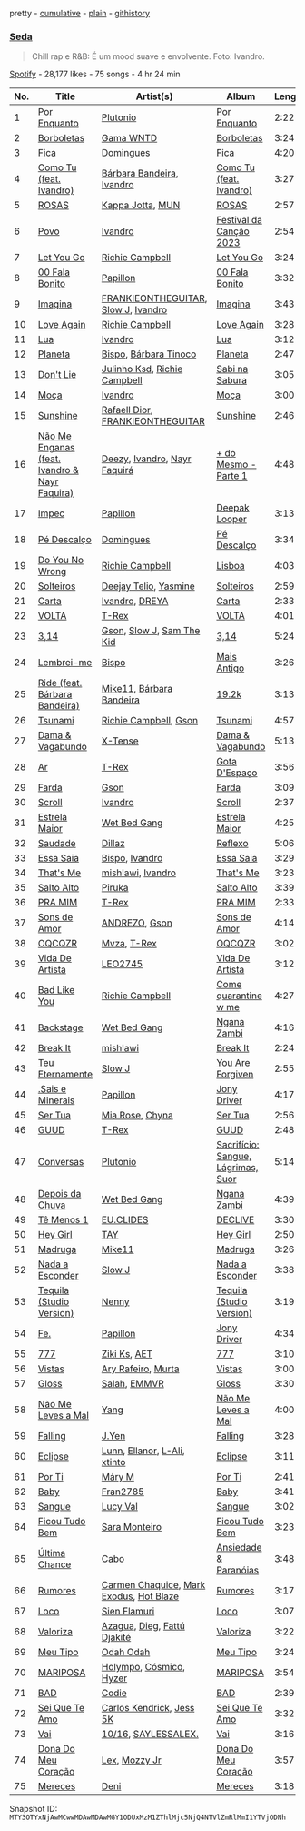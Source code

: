 pretty - [cumulative](/playlists/cumulative/37i9dQZF1DXcLnINu2mUk0.md) - [plain](/playlists/plain/37i9dQZF1DXcLnINu2mUk0) - [githistory](https://github.githistory.xyz/mackorone/spotify-playlist-archive/blob/main/playlists/plain/37i9dQZF1DXcLnINu2mUk0)

### [Seda](https://open.spotify.com/playlist/37i9dQZF1DXcLnINu2mUk0)

> Chill rap e R&B: É um mood suave e envolvente\. Foto: Ivandro.

[Spotify](https://open.spotify.com/user/spotify) - 28,177 likes - 75 songs - 4 hr 24 min

| No. | Title | Artist(s) | Album | Length |
|---|---|---|---|---|
| 1 | [Por Enquanto](https://open.spotify.com/track/5fjD0vHh9XRL6b657FWe9C) | [Plutonio](https://open.spotify.com/artist/39HJXjH5hKcCzaU0g6mv8G) | [Por Enquanto](https://open.spotify.com/album/1uFTodamqWqlk5KwYkqy0n) | 2:22 |
| 2 | [Borboletas](https://open.spotify.com/track/1h1JMmAzXR6lWJ7KnJQkU7) | [Gama WNTD](https://open.spotify.com/artist/0T49oz78JYl4FkVJPGlJiD) | [Borboletas](https://open.spotify.com/album/1i51I1eMbdhkaH8AShzWjh) | 3:24 |
| 3 | [Fica](https://open.spotify.com/track/5x2NQmYWyqExdyyXjNIWh3) | [Domingues](https://open.spotify.com/artist/7BcPoZhXI08icbiq1mpxFx) | [Fica](https://open.spotify.com/album/1pOpD6cFStho3wbAcx6Npr) | 4:20 |
| 4 | [Como Tu \(feat\. Ivandro\)](https://open.spotify.com/track/5BGdBH8MsaHCgfr4TMpRin) | [Bárbara Bandeira](https://open.spotify.com/artist/4zhMand4AowXuUz4VpGiTJ), [Ivandro](https://open.spotify.com/artist/1pPbDeOdNUcLq32HTTLbZm) | [Como Tu \(feat\. Ivandro\)](https://open.spotify.com/album/5iySTzq8nLllHzdYOFM59p) | 3:27 |
| 5 | [ROSAS](https://open.spotify.com/track/0elz4WC9ZtAOzqP4fgt8T5) | [Kappa Jotta](https://open.spotify.com/artist/2MREhFiavCOZXs0thPLuWu), [MUN](https://open.spotify.com/artist/0XWmIDUMxka9p2aayQ9MOr) | [ROSAS](https://open.spotify.com/album/2R7iGYEwaSDTW68ucY9W4E) | 2:57 |
| 6 | [Povo](https://open.spotify.com/track/1QuMSpSKb8TddULszTHRDH) | [Ivandro](https://open.spotify.com/artist/1pPbDeOdNUcLq32HTTLbZm) | [Festival da Canção 2023](https://open.spotify.com/album/57v1ACsenMa34vYqhuLl0d) | 2:54 |
| 7 | [Let You Go](https://open.spotify.com/track/2Z8pPatBfVlRqNlsnmMdhV) | [Richie Campbell](https://open.spotify.com/artist/2swvbEAfN70ZFcQB4Y7MaS) | [Let You Go](https://open.spotify.com/album/75YlSkZGyWUGB1BzPd9Egz) | 3:24 |
| 8 | [00 Fala Bonito](https://open.spotify.com/track/3ZJC7xO1GdWF5rj8VqXU2C) | [Papillon](https://open.spotify.com/artist/0Mum6waR8P9WICLVTpSi1d) | [00 Fala Bonito](https://open.spotify.com/album/0y2uZwLfbyL1FCwjmMb5Iv) | 3:32 |
| 9 | [Imagina](https://open.spotify.com/track/2dWbucCC3cVXQWi6JaL7js) | [FRANKIEONTHEGUITAR](https://open.spotify.com/artist/4p2ytjUztJseG5ujVkv5Po), [Slow J](https://open.spotify.com/artist/7crp1tZcefnjT5RuL6WZQ0), [Ivandro](https://open.spotify.com/artist/1pPbDeOdNUcLq32HTTLbZm) | [Imagina](https://open.spotify.com/album/2C1S5oONnsIYEgvaNf1KWh) | 3:43 |
| 10 | [Love Again](https://open.spotify.com/track/677ebW5G4BLaqX5Ue3itGv) | [Richie Campbell](https://open.spotify.com/artist/2swvbEAfN70ZFcQB4Y7MaS) | [Love Again](https://open.spotify.com/album/150SzhajOXePuIre6fdyMQ) | 3:28 |
| 11 | [Lua](https://open.spotify.com/track/7BELSQR2lAJLELaKvVkct3) | [Ivandro](https://open.spotify.com/artist/1pPbDeOdNUcLq32HTTLbZm) | [Lua](https://open.spotify.com/album/7tMIxE9bA5hgemL5tUzvI1) | 3:12 |
| 12 | [Planeta](https://open.spotify.com/track/0r1WiGIHk8ys95AvbqCbwW) | [Bispo](https://open.spotify.com/artist/3LZCMaZWwvhYyQeEfWgVdY), [Bárbara Tinoco](https://open.spotify.com/artist/10okQWuBo3LEA8HSZ1VUMT) | [Planeta](https://open.spotify.com/album/68WbQweOEDySKYhftpKfcE) | 2:47 |
| 13 | [Don't Lie](https://open.spotify.com/track/3wvEiKmoYB2JUkgSN1xlJI) | [Julinho Ksd](https://open.spotify.com/artist/7kR1Yw4RqYhhDD3a8QRyG6), [Richie Campbell](https://open.spotify.com/artist/2swvbEAfN70ZFcQB4Y7MaS) | [Sabi na Sabura](https://open.spotify.com/album/3Pce78X39Cqw3TCdaUEEfj) | 3:05 |
| 14 | [Moça](https://open.spotify.com/track/57rx7d5tagl2wOWzj3eWJc) | [Ivandro](https://open.spotify.com/artist/1pPbDeOdNUcLq32HTTLbZm) | [Moça](https://open.spotify.com/album/4FLzhhnUwKwZHLGSTaX4vz) | 3:00 |
| 15 | [Sunshine](https://open.spotify.com/track/2dgunBZKBMIqIlDrh2J6BQ) | [Rafaell Dior](https://open.spotify.com/artist/4G8d2H1R7P1rlGptL7Uzla), [FRANKIEONTHEGUITAR](https://open.spotify.com/artist/4p2ytjUztJseG5ujVkv5Po) | [Sunshine](https://open.spotify.com/album/07yJAIW3r5qw7vLj7iIAIl) | 2:46 |
| 16 | [Não Me Enganas \(feat\. Ivandro & Nayr Faquira\)](https://open.spotify.com/track/6ghsknvRAMqCFmGlSfC7Tv) | [Deezy](https://open.spotify.com/artist/6EoXtJUmzYqNzkMVH1o5gN), [Ivandro](https://open.spotify.com/artist/1pPbDeOdNUcLq32HTTLbZm), [Nayr Faquirá](https://open.spotify.com/artist/04UMTpKorelINdwYKsM9Tb) | [+ do Mesmo \- Parte 1](https://open.spotify.com/album/7DDasmVvLny9kVzO8AV3bD) | 4:48 |
| 17 | [Impec](https://open.spotify.com/track/37M00uZSz6smSxZ7pHchuh) | [Papillon](https://open.spotify.com/artist/0Mum6waR8P9WICLVTpSi1d) | [Deepak Looper](https://open.spotify.com/album/6fmSivCeFMAVtMGA2GRMZf) | 3:13 |
| 18 | [Pé Descalço](https://open.spotify.com/track/0KCfDsOY1k1gA1JxzJZotI) | [Domingues](https://open.spotify.com/artist/7BcPoZhXI08icbiq1mpxFx) | [Pé Descalço](https://open.spotify.com/album/6NvtgRhxTLAiikcTrTKt1d) | 3:34 |
| 19 | [Do You No Wrong](https://open.spotify.com/track/6FInCuMbSlhdlkiFv36KUi) | [Richie Campbell](https://open.spotify.com/artist/2swvbEAfN70ZFcQB4Y7MaS) | [Lisboa](https://open.spotify.com/album/4fg5poNVFhqlldfPzrPrMh) | 4:03 |
| 20 | [Solteiros](https://open.spotify.com/track/2e3OSiCXg1AcLFQ3HuiW42) | [Deejay Telio](https://open.spotify.com/artist/7BWNRZyZ9mhgp5t0m7Ny0n), [Yasmine](https://open.spotify.com/artist/1E1m4bwOYgSMH4Q8o7DJYr) | [Solteiros](https://open.spotify.com/album/1oh19k6mxh4bSGkEKE91md) | 2:59 |
| 21 | [Carta](https://open.spotify.com/track/3wkkrO3yKnqbC8XePMGMXD) | [Ivandro](https://open.spotify.com/artist/1pPbDeOdNUcLq32HTTLbZm), [DREYA](https://open.spotify.com/artist/34waUKLMZKUmfyRpWf4D38) | [Carta](https://open.spotify.com/album/5ianhNvoxI4UlVnCT7Hyav) | 2:33 |
| 22 | [VOLTA](https://open.spotify.com/track/275Brpw83x3q0mBa9MpCx3) | [T\-Rex](https://open.spotify.com/artist/6QHREBOQktWsYBfrxW93rk) | [VOLTA](https://open.spotify.com/album/4jFOf5EaLGkF9xGR3ALE6J) | 4:01 |
| 23 | [3,14](https://open.spotify.com/track/1OjAoIz5Gl36rzm9RKEQeG) | [Gson](https://open.spotify.com/artist/6XjHGcba7ZbaZ6nYtwhaCj), [Slow J](https://open.spotify.com/artist/7crp1tZcefnjT5RuL6WZQ0), [Sam The Kid](https://open.spotify.com/artist/3NEQ5t2FprBMLmDAP0EPcE) | [3,14](https://open.spotify.com/album/6G62obmFgI2yyK36htUzOe) | 5:24 |
| 24 | [Lembrei\-me](https://open.spotify.com/track/5hF6VYE61LV6Jr6dy86CvI) | [Bispo](https://open.spotify.com/artist/3LZCMaZWwvhYyQeEfWgVdY) | [Mais Antigo](https://open.spotify.com/album/6jv4CzMCPVJqt0DTlAiJw3) | 3:26 |
| 25 | [Ride \(feat\. Bárbara Bandeira\)](https://open.spotify.com/track/0GNgrdn3uuVzssBxJzdpcF) | [Mike11](https://open.spotify.com/artist/0aMc96Z4utxfPMgOETIL3x), [Bárbara Bandeira](https://open.spotify.com/artist/4zhMand4AowXuUz4VpGiTJ) | [19.2k](https://open.spotify.com/album/4R91ZYsYt4fDohOjgHzM2K) | 3:13 |
| 26 | [Tsunami](https://open.spotify.com/track/5TqGewrmzgeb21FYQC7mJZ) | [Richie Campbell](https://open.spotify.com/artist/2swvbEAfN70ZFcQB4Y7MaS), [Gson](https://open.spotify.com/artist/6XjHGcba7ZbaZ6nYtwhaCj) | [Tsunami](https://open.spotify.com/album/27Gt5wAgEVjatU36I1ogDf) | 4:57 |
| 27 | [Dama & Vagabundo](https://open.spotify.com/track/2u1LLm7B1yUggZfMyaZjk9) | [X\-Tense](https://open.spotify.com/artist/7JajP35zM35gnAvTZbwxDF) | [Dama & Vagabundo](https://open.spotify.com/album/4BKUmz50VANU1McCxFG9oM) | 5:13 |
| 28 | [Ar](https://open.spotify.com/track/3BRAklqTTbHBBAPmLQFrsn) | [T\-Rex](https://open.spotify.com/artist/6QHREBOQktWsYBfrxW93rk) | [Gota D'Espaço](https://open.spotify.com/album/5gBDraKQzQb4A7rEjzACEJ) | 3:56 |
| 29 | [Farda](https://open.spotify.com/track/6YvBWNtX8L8VBxahAqo954) | [Gson](https://open.spotify.com/artist/6XjHGcba7ZbaZ6nYtwhaCj) | [Farda](https://open.spotify.com/album/5YSetVW0KplBGeI1uLQPFs) | 3:09 |
| 30 | [Scroll](https://open.spotify.com/track/4unvkr5iuzbmEEWJRPY1L2) | [Ivandro](https://open.spotify.com/artist/1pPbDeOdNUcLq32HTTLbZm) | [Scroll](https://open.spotify.com/album/6lk3zTjEETJD9jzXzn5rWJ) | 2:37 |
| 31 | [Estrela Maior](https://open.spotify.com/track/1gT41VulD8jslM993Ah8hF) | [Wet Bed Gang](https://open.spotify.com/artist/5jfz7uWPwf03hdEewW8AI8) | [Estrela Maior](https://open.spotify.com/album/2am7Y7OsEJDh8SOU0w3mz0) | 4:25 |
| 32 | [Saudade](https://open.spotify.com/track/0dLrhO7oCMp0hQvXAUgbaC) | [Dillaz](https://open.spotify.com/artist/15p1isN7VcGsjeSq8s9YeP) | [Reflexo](https://open.spotify.com/album/7zr66qWybr1mAMSUVVosKU) | 5:06 |
| 33 | [Essa Saia](https://open.spotify.com/track/2OI0z4fQD8NQPfYf5v6a2E) | [Bispo](https://open.spotify.com/artist/3LZCMaZWwvhYyQeEfWgVdY), [Ivandro](https://open.spotify.com/artist/1pPbDeOdNUcLq32HTTLbZm) | [Essa Saia](https://open.spotify.com/album/47vPVhxPOVncM7tPBxFlFX) | 3:29 |
| 34 | [That's Me](https://open.spotify.com/track/1ktNayJwoiwQoWq7ffKMJf) | [mishlawi](https://open.spotify.com/artist/27zRRhF2K0ai7JQxgAOZMF), [Ivandro](https://open.spotify.com/artist/1pPbDeOdNUcLq32HTTLbZm) | [That's Me](https://open.spotify.com/album/3Pv2DAxh8Fql8dPafV4I7u) | 3:23 |
| 35 | [Salto Alto](https://open.spotify.com/track/3sIXzuNgN9HrC7amkEQWiP) | [Piruka](https://open.spotify.com/artist/5iZ6jMDkRa7RKLQplJuQUC) | [Salto Alto](https://open.spotify.com/album/0uatAqfa3VviB7GZuUXd6l) | 3:39 |
| 36 | [PRA MIM](https://open.spotify.com/track/1wxLvOhDguWTLAJN0HW87J) | [T\-Rex](https://open.spotify.com/artist/6QHREBOQktWsYBfrxW93rk) | [PRA MIM](https://open.spotify.com/album/4o64dSERjVp8ZJc12BYzJJ) | 2:33 |
| 37 | [Sons de Amor](https://open.spotify.com/track/44PSI3qwDKTTBa4TbqpjnL) | [ANDREZO](https://open.spotify.com/artist/4gHzU6X4vIGR06pt7mlX60), [Gson](https://open.spotify.com/artist/6XjHGcba7ZbaZ6nYtwhaCj) | [Sons de Amor](https://open.spotify.com/album/7sov1YBuhBoydHePYGr69s) | 4:14 |
| 38 | [OQCQZR](https://open.spotify.com/track/5y2ZiYQjzY0dpWPYctp72c) | [Mvza](https://open.spotify.com/artist/4XVI8cWzKF53dOj2QE0z2O), [T\-Rex](https://open.spotify.com/artist/6QHREBOQktWsYBfrxW93rk) | [OQCQZR](https://open.spotify.com/album/6MAMENT38JHlex9qNufnYI) | 3:02 |
| 39 | [Vida De Artista](https://open.spotify.com/track/4fTXCTg0AdAdqGaFfVs3FK) | [LEO2745](https://open.spotify.com/artist/1MBezd5OaoWoOTQVs16FOx) | [Vida De Artista](https://open.spotify.com/album/2sPnAz4lY0WTYlpJyDNOpk) | 3:12 |
| 40 | [Bad Like You](https://open.spotify.com/track/2Gle4hosXEnrkdTu2YMwsH) | [Richie Campbell](https://open.spotify.com/artist/2swvbEAfN70ZFcQB4Y7MaS) | [Come quarantine w me](https://open.spotify.com/album/4w38KrD6iNjnzUUEj8hfsi) | 4:27 |
| 41 | [Backstage](https://open.spotify.com/track/7eoputmT8ACWDmhVFuYFS8) | [Wet Bed Gang](https://open.spotify.com/artist/5jfz7uWPwf03hdEewW8AI8) | [Ngana Zambi](https://open.spotify.com/album/4ZgWBr16niSFDwCIiJ4iBk) | 4:16 |
| 42 | [Break It](https://open.spotify.com/track/05vnos9Hfj27gKeReNWDNF) | [mishlawi](https://open.spotify.com/artist/27zRRhF2K0ai7JQxgAOZMF) | [Break It](https://open.spotify.com/album/2VGFyPuCNtXM9Y87rVW8Kq) | 2:24 |
| 43 | [Teu Eternamente](https://open.spotify.com/track/4QvTKF2UL2L8EAyDkzXlKK) | [Slow J](https://open.spotify.com/artist/7crp1tZcefnjT5RuL6WZQ0) | [You Are Forgiven](https://open.spotify.com/album/2c6j8Ewk519kAxemoQ92mF) | 2:55 |
| 44 | [.Sais e Minerais](https://open.spotify.com/track/7AG0yXoN9odePnl0OJ2Mti) | [Papillon](https://open.spotify.com/artist/0Mum6waR8P9WICLVTpSi1d) | [Jony Driver](https://open.spotify.com/album/2OAFHEa5FwNi9r0i9gMeXM) | 4:17 |
| 45 | [Ser Tua](https://open.spotify.com/track/5FbRfLcCPfony92UnLd2vQ) | [Mia Rose](https://open.spotify.com/artist/6yzNtbywm70v7PTGZSKqU2), [Chyna](https://open.spotify.com/artist/3xytrTXgH7SQTEjMZewnWF) | [Ser Tua](https://open.spotify.com/album/3eC2nn5A7uEXKNKTcrspu6) | 2:56 |
| 46 | [GUUD](https://open.spotify.com/track/2Ug7Rcy1Cd9Z0y4RqGgPNk) | [T\-Rex](https://open.spotify.com/artist/6QHREBOQktWsYBfrxW93rk) | [GUUD](https://open.spotify.com/album/0sLx2K52GRknvH8AwYBsDI) | 2:48 |
| 47 | [Conversas](https://open.spotify.com/track/0xtWY0uOW8JWyiCDD2RmGB) | [Plutonio](https://open.spotify.com/artist/39HJXjH5hKcCzaU0g6mv8G) | [Sacrifício: Sangue, Lágrimas, Suor](https://open.spotify.com/album/0idaWuicDvUkpA6I3NOJDN) | 5:14 |
| 48 | [Depois da Chuva](https://open.spotify.com/track/1ScmnksyeYyEtdBlqZcozC) | [Wet Bed Gang](https://open.spotify.com/artist/5jfz7uWPwf03hdEewW8AI8) | [Ngana Zambi](https://open.spotify.com/album/4ZgWBr16niSFDwCIiJ4iBk) | 4:39 |
| 49 | [Tê Menos 1](https://open.spotify.com/track/4MxL2BaDBaSfrR5xStqWJJ) | [EU.CLIDES](https://open.spotify.com/artist/74CsbgI3oYJcNJM3ealhBY) | [DECLIVE](https://open.spotify.com/album/1AiOOV6EczEsl8zgpElSzT) | 3:30 |
| 50 | [Hey Girl](https://open.spotify.com/track/39HNWVLgg7VZky4oJjGzZK) | [TAY](https://open.spotify.com/artist/1ZJx1mKaG5qDGe1kvpbSMu) | [Hey Girl](https://open.spotify.com/album/2ulTTawKmhQTRDCqqCG0r4) | 2:50 |
| 51 | [Madruga](https://open.spotify.com/track/7uatCWIy4n7u28viFqTS9B) | [Mike11](https://open.spotify.com/artist/0aMc96Z4utxfPMgOETIL3x) | [Madruga](https://open.spotify.com/album/3FPflLZdiGPLybCuNrrdsA) | 3:26 |
| 52 | [Nada a Esconder](https://open.spotify.com/track/0JrBOhbstid47iGfPIdwwi) | [Slow J](https://open.spotify.com/artist/7crp1tZcefnjT5RuL6WZQ0) | [Nada a Esconder](https://open.spotify.com/album/2mkZBhS9I5hcZfCw8ShfM3) | 3:38 |
| 53 | [Tequila \(Studio Version\)](https://open.spotify.com/track/5daT88Zml8Stpw2oTeesJx) | [Nenny](https://open.spotify.com/artist/2DEfqyWjAMIfKYMXb1V8L1) | [Tequila \(Studio Version\)](https://open.spotify.com/album/75KlUT1wTgMEuYSdhUBT8M) | 3:19 |
| 54 | [Fe.](https://open.spotify.com/track/4tJYe56PTyRI0Bzelwyp1l) | [Papillon](https://open.spotify.com/artist/0Mum6waR8P9WICLVTpSi1d) | [Jony Driver](https://open.spotify.com/album/2OAFHEa5FwNi9r0i9gMeXM) | 4:34 |
| 55 | [777](https://open.spotify.com/track/0ZSRoCgADCVBSAy2tjLnvG) | [Ziki Ks](https://open.spotify.com/artist/5h7FvtwckwDBdLlC3yOHgU), [AET](https://open.spotify.com/artist/1PSaLNwxWV9e6NCrxNbpIu) | [777](https://open.spotify.com/album/2cJ1jf9Oo3mhiDK7dLJfeq) | 3:10 |
| 56 | [Vistas](https://open.spotify.com/track/4LsIyhpdZNl4xFYvmPRYQW) | [Ary Rafeiro](https://open.spotify.com/artist/4BJ5L7iTzZ7UbfDJEpkiwO), [Murta](https://open.spotify.com/artist/1i3LAyYIXtdsYVUkIgIkjx) | [Vistas](https://open.spotify.com/album/0u93E1oGwRdehRkCnywK3o) | 3:00 |
| 57 | [Gloss](https://open.spotify.com/track/2HxXsZGRITgwkos69ZZtUe) | [Salah](https://open.spotify.com/artist/4vx0e5kKIYBc7kCNqVjuef), [EMMVR](https://open.spotify.com/artist/4NRTBluAEQVhhSOA5yinWI) | [Gloss](https://open.spotify.com/album/7KmJth0jOfGllWzKPDOEwp) | 3:30 |
| 58 | [Não Me Leves a Mal](https://open.spotify.com/track/74lzWQmKWFI5Z0RJqV8hEG) | [Yang](https://open.spotify.com/artist/1v0CIz79JpKd2QJgQ3Gxci) | [Não Me Leves a Mal](https://open.spotify.com/album/11hvGr1BS32qZ4MOAAGiXP) | 4:00 |
| 59 | [Falling](https://open.spotify.com/track/6dS3q4aYdfNTQ3ZMRP2p2u) | [J.Yen](https://open.spotify.com/artist/1cHrAXseLt7kFWFdvQE2HO) | [Falling](https://open.spotify.com/album/1s8l50CTfyziLZqKR9OkPz) | 3:28 |
| 60 | [Eclipse](https://open.spotify.com/track/0tlyCwXSCXP5fsGM4OrHzl) | [Lunn](https://open.spotify.com/artist/3DhbIvEFQyWMVbVJByMMfW), [Ellanor](https://open.spotify.com/artist/5Wd28v3076RfH5BQilhVE6), [L\-Ali](https://open.spotify.com/artist/2O6Oes2ZnqSwoUHFl7rTyy), [xtinto](https://open.spotify.com/artist/6jVOHz5AjBoJImzesvZeGx) | [Eclipse](https://open.spotify.com/album/5EZ4pHbodGf7j12OqeMQBi) | 3:11 |
| 61 | [Por Ti](https://open.spotify.com/track/6GDXVeWVlHdNVrvzuzrzgU) | [Máry M](https://open.spotify.com/artist/6myextZ5obd54txCqZp7Ns) | [Por Ti](https://open.spotify.com/album/2q4FRXjv5jOWU8Az2n0Lfi) | 2:41 |
| 62 | [Baby](https://open.spotify.com/track/2pEHLvTEzLoSePd831mQR3) | [Fran2785](https://open.spotify.com/artist/6eQ7iZBPv29tBjdfSRgjw8) | [Baby](https://open.spotify.com/album/3DRh9PrwDEWZsNDjmNQZpC) | 3:41 |
| 63 | [Sangue](https://open.spotify.com/track/7y7QWBupm0DyjCDOZFUmci) | [Lucy Val](https://open.spotify.com/artist/5qRt6hfvseSt0Xn0V300vx) | [Sangue](https://open.spotify.com/album/6lT4K9CWMJN0y3tfRspMuW) | 3:02 |
| 64 | [Ficou Tudo Bem](https://open.spotify.com/track/1vWvJFkIrMZUnkxA4A0IUU) | [Sara Monteiro](https://open.spotify.com/artist/5HELMWN5G2dNC2AOXn2VNu) | [Ficou Tudo Bem](https://open.spotify.com/album/7BT0ho7Rb4dlFIkFiHrqqC) | 3:23 |
| 65 | [Última Chance](https://open.spotify.com/track/6zCBcd3eIbyjiz2f0IyQgi) | [Cabo](https://open.spotify.com/artist/1qdZozQ0iarVm0ezFEHGex) | [Ansiedade & Paranóias](https://open.spotify.com/album/62QwzAOPcbroYvq9CDpcP8) | 3:48 |
| 66 | [Rumores](https://open.spotify.com/track/3ZPxBRgLlot45QKzdDwvEr) | [Carmen Chaquice](https://open.spotify.com/artist/7FNGfhLBvPhRisszCPtHAT), [Mark Exodus](https://open.spotify.com/artist/5QuaUicw0RJdqHlUJdkQWz), [Hot Blaze](https://open.spotify.com/artist/058lC54jsrnKUGDYvPmeQx) | [Rumores](https://open.spotify.com/album/1Z0tGDD9NFTYl1QJ46Oh8l) | 3:17 |
| 67 | [Loco](https://open.spotify.com/track/7qUthqT3Y7dU14sBVhcMz3) | [Sien Flamuri](https://open.spotify.com/artist/3YGLE82LHhzAbPJxtitUDD) | [Loco](https://open.spotify.com/album/0n765dBDjHREmRlNIzQ2uu) | 3:07 |
| 68 | [Valoriza](https://open.spotify.com/track/7sJGaxA4xkurJ1uFK4YxMC) | [Azagua](https://open.spotify.com/artist/7n48RVxHELTz5F1jjEOuYQ), [Dieg](https://open.spotify.com/artist/7iRhHtpr8kqCsbCAOfkFzN), [Fattú Djakité](https://open.spotify.com/artist/3Ji5HpAvMIP5wpkWnffUWR) | [Valoriza](https://open.spotify.com/album/6YoXJBAptuHgpDzV1GOrGe) | 3:22 |
| 69 | [Meu Tipo](https://open.spotify.com/track/2dRQYj6jjEqIgJBtUFE3bY) | [Odah Odah](https://open.spotify.com/artist/2OxsglIzZbMyjm3yEeLuMB) | [Meu Tipo](https://open.spotify.com/album/39sbMlocyFsWvKbW33AsDc) | 3:24 |
| 70 | [MARIPOSA](https://open.spotify.com/track/2MWPhFv5k2Xjqt6Qea94nG) | [Holympo](https://open.spotify.com/artist/3nwFRfquZaKGnuH3b66uj9), [Cósmico](https://open.spotify.com/artist/6DsNivzEk4uMuk0f4QjdSS), [Hyzer](https://open.spotify.com/artist/48Uqot4YbHpPRt6ABUYiqP) | [MARIPOSA](https://open.spotify.com/album/1hwRmaHQ79ZOqSUHk9tTVf) | 3:54 |
| 71 | [BAD](https://open.spotify.com/track/7eavXubalNqQjOGnvDneKp) | [Codie](https://open.spotify.com/artist/6572dH5AjosTkf97tnQ4pm) | [BAD](https://open.spotify.com/album/1rm8wxsO4JFwV3Qt4hVgtH) | 2:39 |
| 72 | [Sei Que Te Amo](https://open.spotify.com/track/4wRHER6nXzSDArytUocrV3) | [Carlos Kendrick](https://open.spotify.com/artist/1a2ojKrPRx2TmnrLoCG5sH), [Jess 5K](https://open.spotify.com/artist/2NeUWpEKR9x4SohRs4h2bT) | [Sei Que Te Amo](https://open.spotify.com/album/6CBP6oIIWSv7s11FGY7nTd) | 3:32 |
| 73 | [Vai](https://open.spotify.com/track/6y2kYJAT69eIW88dc2NvQz) | [10/16](https://open.spotify.com/artist/7C85XCknYDZcSHj68BiwQE), [SAYLESSALEX.](https://open.spotify.com/artist/6bw5SVjt0q54wNmwozMg7O) | [Vai](https://open.spotify.com/album/30E33TmWJkLCZ1ivfd6zUF) | 3:16 |
| 74 | [Dona Do Meu Coração](https://open.spotify.com/track/46GDVz4wTsWVZonA1LkupU) | [Lex](https://open.spotify.com/artist/0mXNHuEkPrnQlsxKsIqzBF), [Mozzy Jr](https://open.spotify.com/artist/46FPvK1KPnpVOKHISFJhpB) | [Dona Do Meu Coração](https://open.spotify.com/album/766f2mw4eB8TdjXhvelZTL) | 3:57 |
| 75 | [Mereces](https://open.spotify.com/track/3GMiqQto55B9vjUhFUFYGK) | [Deni](https://open.spotify.com/artist/6HqlRHxDB2t1XzsLCmeK6G) | [Mereces](https://open.spotify.com/album/0jUehlIRWSQkj3XjQY1hSw) | 3:18 |

Snapshot ID: `MTY3OTYxNjAwMCwwMDAwMDAwMGY1ODUxMzM1ZThlMjc5NjQ4NTVlZmRlMmI1YTVjODNh`
